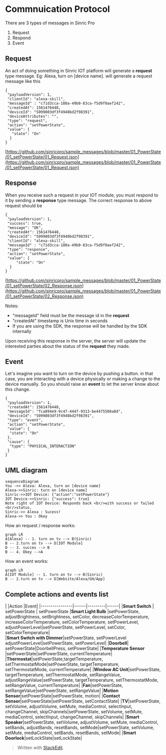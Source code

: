 
# Commnuication Protocol
There are 3 types of messages in Sinric Pro

 1. Request
 2. Respond
 3. Event

## Request
An act of doing something in Sinric IOT platform will generate a **request** type message. Eg: Alexa, turn on [device name]. will generate a request message like this 
```
{
 "payloadVersion": 1,
 "clientId": "alexa-skill",
 "messageId" : "c71d3cca-180a-49b0-83ca-f5d9f0aef242",
 "createdAt": 1561476448,
 "deviceId": "5099803df3f4948bd2f98391",
 "deviceAttributes": "",
 "type": "request",
 "action": "setPowerState",
 "value": {
   "state": "On"
  }
}
```
[https://github.com/sinricpro/sample_messages/blob/master/01_PowerState/01_setPowerState/01_Request.json](https://github.com/sinricpro/sample_messages/blob/master/01_PowerState/01_setPowerState/01_Request.json)

## Response
 When you receive such a request in your IOT module, you must respond to it by sending a **response** type message. The correct response to above request should be
```
{
 "payloadVersion": 1,
 "success": true,
 "message": "OK",
 "createdAt": 1561476448,
 "deviceId": "5099803df3f4948bd2f98391",
 "clientId": "alexa-skill",
 "messageId" : "c71d3cca-180a-49b0-83ca-f5d9f0aef242",
 "type": "response",
 "action": "setPowerState",
 "value": {
     "state": "On"
  }
}
```
[https://github.com/sinricpro/sample_messages/blob/master/01_PowerState/01_setPowerState/02_Response.json](https://github.com/sinricpro/sample_messages/blob/master/01_PowerState/01_setPowerState/02_Response.json)

Notes:
* "messageId" field must be the message id in the **request**
* "createdAt" timestamp is Unix time in seconds
* If you are using the SDK, the response will be handled by the SDK internally

Upon receiving this response in the server, the server will update the interested parties about the status of the **request** they made.

## Event
Let's imagine you want to turn on the device by pushing a button. in that case, you are interacting with a device physically or making a change to the device manually. So you should raise an **event** to let the server know about this change. 
``` 
{
 "payloadVersion": 1,
 "createdAt": 1561476448,
 "messageId": "fca894e9-9c47-4447-9313-be4475508a8d",
 "deviceId": "5099803df3f4948bd2f98391",
 "type": "event",
 "action": "setPowerState",
 "value": {
  "state": "On"
 },
 "cause": {
  "type": "PHYSICAL_INTERACTION"
 }
}
```

## UML diagram

```mermaid
sequenceDiagram
You ->> Alexa: Alexa, turn on [device name]
Alexa->>Sinric: turn on [device name]
Sinric->>IOT Device: {"action":"setPowerState"}
IOT Device->>Sinric: {"success": true}
Note right of IOT Device: Responds back <br/>with success or failed <br/>status.
Sinric->> Alexa : Sucess!
Alexa->> You : Okey
```

How an request / response works:

```mermaid
graph LR
A[Alexa] -- 1. turn on tv --> B(Sinric)
B -- 2.turn on tv --> D[IOT Module]
D -- 3. succes --> B
B -- 4. Okey -->A
```

How an event works:

```mermaid
graph LR
A[IOT Module] -- 1. turn on tv --> B(Sinric)
B -- 2.turn on tv --> D[Website/Alexa/GH/App]
```

## Complete actions and events list

|                |Action |Event| 
|----------------|------|---------|------|
|**Smart Switch** | setPowerState | setPowerState 
|**Smart Light Bulb**  |setPowerState, adjustBrightness, setBrightness, setColor, decreaseColorTemperature, increaseColorTemperature, setColorTemperature, setPowerLevel, adjustPowerLevel|setPowerState, setPowerLevel, setColor, setColorTemperature|          
|**Smart Switch with Dimmer**|setPowerState, setPowerLevel adjustPowerLevel|setPowerState, setPowerLevel|
|**Doorbell**| setPowerState|DoorbellPress, setPowerState|
|**Temperature Sensor** |setPowerState|setPowerState, currentTemperature|
|**Thermostat**|setPowerState,targetTemperature, setThermostatMode|setPowerState, targetTemperature, setThermostatMode, currentTemperature|
|**Window AC Unit**|setPowerState, targetTemperature, setThermostatMode, setRangeValue, adjustRangeValue|setPowerState, targetTemperature, setThermostatMode, setRangeValue, currentTemperature|
|**Fan**|setPowerState, setRangeValue|setPowerState, setRangeValue|
|**Motion Sensor**|setPowerState|setPowerState, motion|
|**Contact Sensor**|setPowerState|setPowerState, setContactState|
|**TV**|setPowerState, setVolume, adjustVolume, setMute, mediaControl, selectInput, changeChannel, skipChannels|setPowerState, setVolume, setMute, mediaControl, selectInput, changeChannel, skipChannels|
|**Smart Speaker**|setPowerState, setVolume, adjustVolume, setMute, mediaControl, setBands, adjustBands, resetBands, setMode|setPowerState, setVolume, setMute, mediaControl, setBands, resetBands, setMode|
|**Smart Doorlock**|setLockState|setLockState| 

 



> Written with [StackEdit](https://stackedit.io/).
<!--stackedit_data:
eyJoaXN0b3J5IjpbMTc5OTY4NzY5MF19
-->